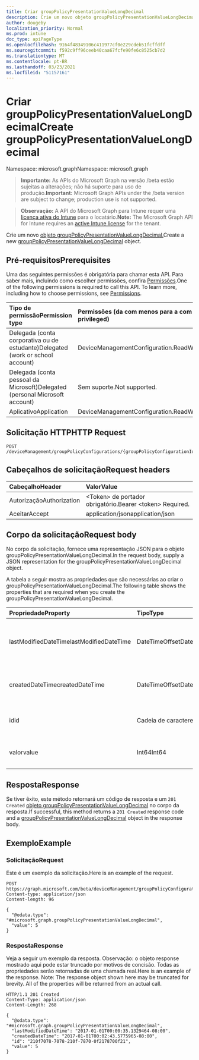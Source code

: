 ```yaml
---
title: Criar groupPolicyPresentationValueLongDecimal
description: Crie um novo objeto groupPolicyPresentationValueLongDecimal.
author: dougeby
localization_priority: Normal
ms.prod: intune
doc_type: apiPageType
ms.openlocfilehash: 9164f48349106c411977cf0e229cdeb51fcffdff
ms.sourcegitcommit: f592c9ff96ceeb40caa67fcfe90fe6c8525cb7d2
ms.translationtype: MT
ms.contentlocale: pt-BR
ms.lasthandoff: 03/23/2021
ms.locfileid: "51157161"
---
```

# <a name="create-grouppolicypresentationvaluelongdecimal"></a><span data-ttu-id="d9401-103">Criar groupPolicyPresentationValueLongDecimal</span><span class="sxs-lookup"><span data-stu-id="d9401-103">Create groupPolicyPresentationValueLongDecimal</span></span>

<span data-ttu-id="d9401-104">Namespace: microsoft.graph</span><span class="sxs-lookup"><span data-stu-id="d9401-104">Namespace: microsoft.graph</span></span>

> <span data-ttu-id="d9401-105">**Importante:** As APIs do Microsoft Graph na versão /beta estão sujeitas a alterações; não há suporte para uso de produção.</span><span class="sxs-lookup"><span data-stu-id="d9401-105">**Important:** Microsoft Graph APIs under the /beta version are subject to change; production use is not supported.</span></span>

> <span data-ttu-id="d9401-106">**Observação:** A API do Microsoft Graph para Intune requer uma [licença ativa do Intune](https://go.microsoft.com/fwlink/?linkid=839381) para o locatário.</span><span class="sxs-lookup"><span data-stu-id="d9401-106">**Note:** The Microsoft Graph API for Intune requires an [active Intune license](https://go.microsoft.com/fwlink/?linkid=839381) for the tenant.</span></span>

<span data-ttu-id="d9401-107">Crie um novo [objeto groupPolicyPresentationValueLongDecimal.](../resources/intune-grouppolicy-grouppolicypresentationvaluelongdecimal.md)</span><span class="sxs-lookup"><span data-stu-id="d9401-107">Create a new [groupPolicyPresentationValueLongDecimal](../resources/intune-grouppolicy-grouppolicypresentationvaluelongdecimal.md) object.</span></span>

## <a name="prerequisites"></a><span data-ttu-id="d9401-108">Pré-requisitos</span><span class="sxs-lookup"><span data-stu-id="d9401-108">Prerequisites</span></span>
<span data-ttu-id="d9401-p101">Uma das seguintes permissões é obrigatória para chamar esta API. Para saber mais, incluindo como escolher permissões, confira [Permissões](/graph/permissions-reference).</span><span class="sxs-lookup"><span data-stu-id="d9401-p101">One of the following permissions is required to call this API. To learn more, including how to choose permissions, see [Permissions](/graph/permissions-reference).</span></span>

|<span data-ttu-id="d9401-111">Tipo de permissão</span><span class="sxs-lookup"><span data-stu-id="d9401-111">Permission type</span></span>|<span data-ttu-id="d9401-112">Permissões (da com menos para a com mais privilégios)</span><span class="sxs-lookup"><span data-stu-id="d9401-112">Permissions (from least to most privileged)</span></span>|
|:---|:---|
|<span data-ttu-id="d9401-113">Delegada (conta corporativa ou de estudante)</span><span class="sxs-lookup"><span data-stu-id="d9401-113">Delegated (work or school account)</span></span>|<span data-ttu-id="d9401-114">DeviceManagementConfiguration.ReadWrite.All</span><span class="sxs-lookup"><span data-stu-id="d9401-114">DeviceManagementConfiguration.ReadWrite.All</span></span>|
|<span data-ttu-id="d9401-115">Delegada (conta pessoal da Microsoft)</span><span class="sxs-lookup"><span data-stu-id="d9401-115">Delegated (personal Microsoft account)</span></span>|<span data-ttu-id="d9401-116">Sem suporte.</span><span class="sxs-lookup"><span data-stu-id="d9401-116">Not supported.</span></span>|
|<span data-ttu-id="d9401-117">Aplicativo</span><span class="sxs-lookup"><span data-stu-id="d9401-117">Application</span></span>|<span data-ttu-id="d9401-118">DeviceManagementConfiguration.ReadWrite.All</span><span class="sxs-lookup"><span data-stu-id="d9401-118">DeviceManagementConfiguration.ReadWrite.All</span></span>|

## <a name="http-request"></a><span data-ttu-id="d9401-119">Solicitação HTTP</span><span class="sxs-lookup"><span data-stu-id="d9401-119">HTTP Request</span></span>
<!-- {
  "blockType": "ignored"
}
-->
``` http
POST /deviceManagement/groupPolicyConfigurations/{groupPolicyConfigurationId}/definitionValues/{groupPolicyDefinitionValueId}/presentationValues
```

## <a name="request-headers"></a><span data-ttu-id="d9401-120">Cabeçalhos de solicitação</span><span class="sxs-lookup"><span data-stu-id="d9401-120">Request headers</span></span>
|<span data-ttu-id="d9401-121">Cabeçalho</span><span class="sxs-lookup"><span data-stu-id="d9401-121">Header</span></span>|<span data-ttu-id="d9401-122">Valor</span><span class="sxs-lookup"><span data-stu-id="d9401-122">Value</span></span>|
|:---|:---|
|<span data-ttu-id="d9401-123">Autorização</span><span class="sxs-lookup"><span data-stu-id="d9401-123">Authorization</span></span>|<span data-ttu-id="d9401-124">&lt;Token&gt; de portador obrigatório.</span><span class="sxs-lookup"><span data-stu-id="d9401-124">Bearer &lt;token&gt; Required.</span></span>|
|<span data-ttu-id="d9401-125">Aceitar</span><span class="sxs-lookup"><span data-stu-id="d9401-125">Accept</span></span>|<span data-ttu-id="d9401-126">application/json</span><span class="sxs-lookup"><span data-stu-id="d9401-126">application/json</span></span>|

## <a name="request-body"></a><span data-ttu-id="d9401-127">Corpo da solicitação</span><span class="sxs-lookup"><span data-stu-id="d9401-127">Request body</span></span>
<span data-ttu-id="d9401-128">No corpo da solicitação, fornece uma representação JSON para o objeto groupPolicyPresentationValueLongDecimal.</span><span class="sxs-lookup"><span data-stu-id="d9401-128">In the request body, supply a JSON representation for the groupPolicyPresentationValueLongDecimal object.</span></span>

<span data-ttu-id="d9401-129">A tabela a seguir mostra as propriedades que são necessárias ao criar o groupPolicyPresentationValueLongDecimal.</span><span class="sxs-lookup"><span data-stu-id="d9401-129">The following table shows the properties that are required when you create the groupPolicyPresentationValueLongDecimal.</span></span>

|<span data-ttu-id="d9401-130">Propriedade</span><span class="sxs-lookup"><span data-stu-id="d9401-130">Property</span></span>|<span data-ttu-id="d9401-131">Tipo</span><span class="sxs-lookup"><span data-stu-id="d9401-131">Type</span></span>|<span data-ttu-id="d9401-132">Descrição</span><span class="sxs-lookup"><span data-stu-id="d9401-132">Description</span></span>|
|:---|:---|:---|
|<span data-ttu-id="d9401-133">lastModifiedDateTime</span><span class="sxs-lookup"><span data-stu-id="d9401-133">lastModifiedDateTime</span></span>|<span data-ttu-id="d9401-134">DateTimeOffset</span><span class="sxs-lookup"><span data-stu-id="d9401-134">DateTimeOffset</span></span>|<span data-ttu-id="d9401-135">A data e a hora em que o objeto foi modificado pela última vez.</span><span class="sxs-lookup"><span data-stu-id="d9401-135">The date and time the object was last modified.</span></span> <span data-ttu-id="d9401-136">Herdado [de groupPolicyPresentationValue](../resources/intune-grouppolicy-grouppolicypresentationvalue.md)</span><span class="sxs-lookup"><span data-stu-id="d9401-136">Inherited from [groupPolicyPresentationValue](../resources/intune-grouppolicy-grouppolicypresentationvalue.md)</span></span>|
|<span data-ttu-id="d9401-137">createdDateTime</span><span class="sxs-lookup"><span data-stu-id="d9401-137">createdDateTime</span></span>|<span data-ttu-id="d9401-138">DateTimeOffset</span><span class="sxs-lookup"><span data-stu-id="d9401-138">DateTimeOffset</span></span>|<span data-ttu-id="d9401-139">A data e a hora em que o objeto foi criado.</span><span class="sxs-lookup"><span data-stu-id="d9401-139">The date and time the object was created.</span></span> <span data-ttu-id="d9401-140">Herdado [de groupPolicyPresentationValue](../resources/intune-grouppolicy-grouppolicypresentationvalue.md)</span><span class="sxs-lookup"><span data-stu-id="d9401-140">Inherited from [groupPolicyPresentationValue](../resources/intune-grouppolicy-grouppolicypresentationvalue.md)</span></span>|
|<span data-ttu-id="d9401-141">id</span><span class="sxs-lookup"><span data-stu-id="d9401-141">id</span></span>|<span data-ttu-id="d9401-142">Cadeia de caracteres</span><span class="sxs-lookup"><span data-stu-id="d9401-142">String</span></span>|<span data-ttu-id="d9401-143">Chave da entidade.</span><span class="sxs-lookup"><span data-stu-id="d9401-143">Key of the entity.</span></span> <span data-ttu-id="d9401-144">Herdado [de groupPolicyPresentationValue](../resources/intune-grouppolicy-grouppolicypresentationvalue.md)</span><span class="sxs-lookup"><span data-stu-id="d9401-144">Inherited from [groupPolicyPresentationValue](../resources/intune-grouppolicy-grouppolicypresentationvalue.md)</span></span>|
|<span data-ttu-id="d9401-145">valor</span><span class="sxs-lookup"><span data-stu-id="d9401-145">value</span></span>|<span data-ttu-id="d9401-146">Int64</span><span class="sxs-lookup"><span data-stu-id="d9401-146">Int64</span></span>|<span data-ttu-id="d9401-147">Um valor longo não assinado para a apresentação associada.</span><span class="sxs-lookup"><span data-stu-id="d9401-147">An unsigned long value for the associated presentation.</span></span>|



## <a name="response"></a><span data-ttu-id="d9401-148">Resposta</span><span class="sxs-lookup"><span data-stu-id="d9401-148">Response</span></span>
<span data-ttu-id="d9401-149">Se tiver êxito, este método retornará um código de resposta e um `201 Created` [objeto groupPolicyPresentationValueLongDecimal](../resources/intune-grouppolicy-grouppolicypresentationvaluelongdecimal.md) no corpo da resposta.</span><span class="sxs-lookup"><span data-stu-id="d9401-149">If successful, this method returns a `201 Created` response code and a [groupPolicyPresentationValueLongDecimal](../resources/intune-grouppolicy-grouppolicypresentationvaluelongdecimal.md) object in the response body.</span></span>

## <a name="example"></a><span data-ttu-id="d9401-150">Exemplo</span><span class="sxs-lookup"><span data-stu-id="d9401-150">Example</span></span>

### <a name="request"></a><span data-ttu-id="d9401-151">Solicitação</span><span class="sxs-lookup"><span data-stu-id="d9401-151">Request</span></span>
<span data-ttu-id="d9401-152">Este é um exemplo da solicitação.</span><span class="sxs-lookup"><span data-stu-id="d9401-152">Here is an example of the request.</span></span>
``` http
POST https://graph.microsoft.com/beta/deviceManagement/groupPolicyConfigurations/{groupPolicyConfigurationId}/definitionValues/{groupPolicyDefinitionValueId}/presentationValues
Content-type: application/json
Content-length: 96

{
  "@odata.type": "#microsoft.graph.groupPolicyPresentationValueLongDecimal",
  "value": 5
}
```

### <a name="response"></a><span data-ttu-id="d9401-153">Resposta</span><span class="sxs-lookup"><span data-stu-id="d9401-153">Response</span></span>
<span data-ttu-id="d9401-p105">Veja a seguir um exemplo da resposta. Observação: o objeto response mostrado aqui pode estar truncado por motivos de concisão. Todas as propriedades serão retornadas de uma chamada real.</span><span class="sxs-lookup"><span data-stu-id="d9401-p105">Here is an example of the response. Note: The response object shown here may be truncated for brevity. All of the properties will be returned from an actual call.</span></span>
``` http
HTTP/1.1 201 Created
Content-Type: application/json
Content-Length: 268

{
  "@odata.type": "#microsoft.graph.groupPolicyPresentationValueLongDecimal",
  "lastModifiedDateTime": "2017-01-01T00:00:35.1329464-08:00",
  "createdDateTime": "2017-01-01T00:02:43.5775965-08:00",
  "id": "210f7078-7078-210f-7870-0f2178700f21",
  "value": 5
}
```




